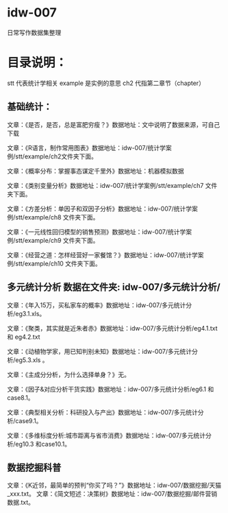 # idw-007
日常写作数据集整理

# 目录说明：
stt 代表统计学相关
example 是实例的意思
ch2     代指第二章节（chapter）

## 基础统计：
文章：《是否，是否，总是富肥穷瘦？》数据地址：文中说明了数据来源，可自己下载

文章：《R语言，制作常用图表》数据地址：idw-007/统计学案例/stt/example/ch2文件夹下面。

文章：《概率分布：掌握事态谋定千里外》数据地址：机器模拟数据

文章：《类别变量分析》数据地址：idw-007/统计学案例/stt/example/ch7 文件夹下面。

文章：《方差分析：单因子和双因子分析》数据地址：idw-007/统计学案例/stt/example/ch8 文件夹下面。

文章：《一元线性回归模型的销售预测》数据地址：idw-007/统计学案例/stt/example/ch9 文件夹下面。

文章：《经营之道：怎样经营好一家餐馆？》数据地址：idw-007/统计学案例/stt/example/ch10 文件夹下面。


## 多元统计分析 数据在文件夹: idw-007/多元统计分析/

文章：《年入15万，买私家车的概率》数据地址：idw-007/多元统计分析/eg3.1.xls。

文章：《聚类，其实就是近朱者赤》数据地址：idw-007/多元统计分析/eg4.1.txt 和 eg4.2.txt

文章：《动植物学家，用已知判别未知》数据地址：idw-007/多元统计分析/eg5.3.xls 。

文章：《主成分分析，为什么选择单身？》无。

文章：《因子&对应分析干货实践》数据地址：idw-007/多元统计分析/eg6.1 和 case8.1。

文章：《典型相关分析：科研投入与产出》数据地址：idw-007/多元统计分析/case9.1。

文章：《多维标度分析:城市距离与省市消费》数据地址：idw-007/多元统计分析/eg10.3 和case10.1。

## 数据挖掘科普
文章：《K近邻，最简单的预判“你买了吗？”》数据地址：idw-007/数据挖掘/天猫_xxx.txt。
文章：《简文短述：决策树》数据地址：idw-007/数据挖掘/邮件营销数据.txt。
